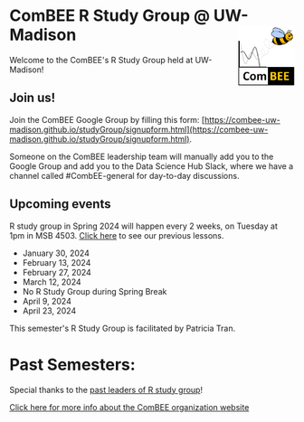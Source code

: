 # ComBEE R Study Group @ UW-Madison  <img align="right" width="100" src="img/combee-sticker.png"> 

Welcome to the ComBEE's R Study Group held at UW-Madison!

## Join us!
Join the ComBEE Google Group by filling this form:
[https://combee-uw-madison.github.io/studyGroup/signupform.html](https://combee-uw-madison.github.io/studyGroup/signupform.html).

Someone on the ComBEE leadership team will manually add you to the Google Group and add you to the Data Science Hub Slack, where we have a channel called #CombEE-general for day-to-day discussions.

## Upcoming events
R study group in Spring 2024 will happen every 2 weeks, on Tuesday at 1pm in MSB 4503.
[Click here](https://github.com/ComBEE-UW-Madison/RStudyGroup) to see our previous lessons. 

- January 30, 2024
- February 13, 2024
- February 27, 2024
- March 12, 2024
- No R Study Group during Spring Break
- April 9, 2024
- April 23, 2024

This semester's R Study Group is facilitated by Patricia Tran.

# Past Semesters:
Special thanks to the [past leaders of R study group](Archive/Past_Leaders.md)!

[Click here for more info about the ComBEE organization website](https://combee-uw-madison.github.io/studyGroup/)


